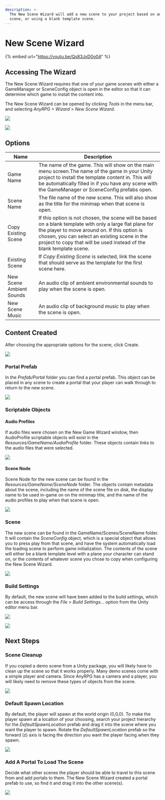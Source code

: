 ```yaml
---
description: >-
  The New Scene Wizard will add a new scene to your project based on an existing
  scene, or using a blank template scene.
---
```


# New Scene Wizard

{% embed url="https://youtu.be/Qs83JxD0o0A" %}

## Accessing The Wizard

The New Scene Wizard requires that one of your game scenes with either a GameManager or SceneConfig object is open in the editor so that it can determine which game to install the content into.

The New Scene Wizard can be opened by clicking _Tools_ in the menu bar, and selecting _AnyRPG > Wizard > New Scene Wizard_.

![](<../.gitbook/assets/image (65).png>)

![](<../.gitbook/assets/image (17).png>)

## Options

| Name                     | Description                                                                                                                                                                                                                                                                        |
| ------------------------ | ---------------------------------------------------------------------------------------------------------------------------------------------------------------------------------------------------------------------------------------------------------------------------------- |
| Game Name                | The name of the game.  This will show on the main menu screen.The name of the game in your Unity project to install the template content in.  This will be automatically filled in if you have any scene with the GameManager or SceneConfig prefabs open.                         |
| Scene Name               | The file name of the new scene. This will also show as the title for the minimap when that scene is open.                                                                                                                                                                          |
| Copy Existing Scene      | If this option is not chosen, the scene will be based on a blank template with only a large flat plane for the player to move around on.  If this option is chosen, you can select an existing scene in the project to copy that will be used instead of the blank template scene. |
| Existing Scene           | If _Copy Existing Scene_ is selected, link the scene that should serve as the template for the first scene here.                                                                                                                                                                   |
| New Scene Ambient Sounds | An audio clip of ambient environmental sounds to play when the scene is open.                                                                                                                                                                                                      |
| New Scene Music          | An audio clip of background music to play when the scene is open.                                                                                                                                                                                                                  |

## Content Created

After choosing the appropriate options for the scene, click Create.

![](<../.gitbook/assets/image (39).png>)

### Portal Prefab

In the _Prefab/Portal_ folder you can find a portal prefab.  This object can be placed in any scene to create a portal that your player can walk through to return to the new scene.

![](<../.gitbook/assets/image (11) (1).png>)

### Scriptable Objects

#### Audio Profiles

If audio files were chosen on the New Game Wizard window, then AudioProfile scriptable objects will exist in the _Resources/GameName/AudioProfile_ folder.  These objects contain links to the audio files that were selected.

![](<../.gitbook/assets/image (13) (1).png>)

#### Scene Node

Scene Node for the new scene can be found in the _Resources/GameName/SceneNode_ folder.  The objects contain metadata about the scene, including the name of the scene file on disk, the display name to be used in-game on on the minimap title, and the name of the audio profiles to play when that scene is open.

![](<../.gitbook/assets/image (64).png>)

### Scene

The new scene can be found in the GameName/Scenes/SceneName folder. It will contain the _SceneConfig_ object, which is a special object that allows you to press play from that scene, and have the system automatically load the loading scene to perform game initialization.  The contents of the scene will either be a blank template level with a plane your character can stand on, or the contents of whatever scene you chose to copy when configuring the New Scene Wizard.

![](<../.gitbook/assets/image (15).png>)

### Build Settings

By default, the new scene will have been added to the build settings, which can be access through the _File > Build Settings..._ option from the Unity editor menu bar.

![](<../.gitbook/assets/image (30).png>)

![](<../.gitbook/assets/image (16).png>)

## Next Steps

### Scene Cleanup

If you copied a demo scene from a Unity package, you will likely have to clean up the scene so that it works properly.  Many demo scenes come with a simple player and camera.  Since AnyRPG has a camera and a player, you will likely need to remove these types of objects from the scene.

![](<../.gitbook/assets/image (46).png>)

### Default Spawn Location

By default, the player will spawn at the world origin (0,0,0).  To make the player spawn at a location of your choosing, search your project hierarchy for the _DefaultSpawnLocation_ prefab and drag it into the scene where you want the player to spawn.  Rotate the _DefaultSpawnLocation_ prefab so the forward (z) axis is facing the direction you want the player facing when they spawn.

![](<../.gitbook/assets/image (91).png>)

### Add A Portal To Load The Scene

Decide what other scenes the player should be able to travel to this scene from and add portals to them.  The New Scene Wizard created a portal prefab to use, so find it and drag it into the other scene(s).

![](<../.gitbook/assets/image (9) (1).png>)
